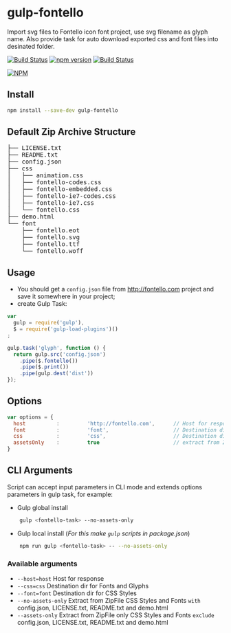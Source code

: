 gulp-fontello
=============

Import svg files to Fontello icon font project, use svg filename as glyph name. Also provide task for auto download exported css and font files into desinated folder.


[![Build Status](https://david-dm.org/gillbeits/gulp-fontello.png)](https://david-dm.org/gillbeits/gulp-fontello)
[![npm version](https://badge.fury.io/js/gulp-fontello.svg)](https://badge.fury.io/js/gulp-fontello)
[![Build Status](https://travis-ci.org/gillbeits/gulp-fontello.png?branch=master)](https://travis-ci.org/gillbeits/gulp-fontello)

[![NPM](https://nodei.co/npm/gulp-fontello.png?downloads=true&downloadRank=true&stars=true)](https://nodei.co/npm/gulp-fontello/)

## Install

```bash
npm install --save-dev gulp-fontello
```
## Default Zip Archive Structure

<pre>
├── LICENSE.txt
├── README.txt
├── config.json
├── css
│   ├── animation.css
│   ├── fontello-codes.css
│   ├── fontello-embedded.css
│   ├── fontello-ie7-codes.css
│   ├── fontello-ie7.css
│   └── fontello.css
├── demo.html
└── font
    ├── fontello.eot
    ├── fontello.svg
    ├── fontello.ttf
    └── fontello.woff
</pre>

## Usage

* You should get a `config.json` file from <http://fontello.com> project and save it somewhere in your project;
* create Gulp Task:

```javascript
var
  gulp = require('gulp'),
  $ = require('gulp-load-plugins')()
;

gulp.task('glyph', function () {
  return gulp.src('config.json')
    .pipe($.fontello())
    .pipe($.print())
    .pipe(gulp.dest('dist'))
});
```

## Options

```javascript
var options = {
  host          :         'http://fontello.com',      // Host for response
  font          :         'font',                     // Destination dir for Fonts and Glyphs
  css           :         'css',                      // Destination dir for CSS Styles,
  assetsOnly    :         true                        // extract from ZipFile only CSS Styles and Fonts exclude config.json, LICENSE.txt, README.txt and demo.html
}
```

## CLI Arguments

Script can accept input parameters in CLI mode and extends options parameters in gulp task, for example:

* Gulp global install

```bash
    gulp <fontello-task> --no-assets-only    
```
* Gulp local install (_For this make `gulp` scripts in package.json_)

```bash
    npm run gulp <fontello-task> -- --no-assets-only
```

### Available arguments

* `--host=host`         Host for response
* `--css=css`           Destination dir for Fonts and Glyphs
* `--font=font`         Destination dir for CSS Styles
* `--no-assets-only`    Extract from ZipFile CSS Styles and Fonts `with` config.json, LICENSE.txt, README.txt and demo.html
* `--assets-only`       Extract from ZipFile only CSS Styles and Fonts `exclude` config.json, LICENSE.txt, README.txt and demo.html
